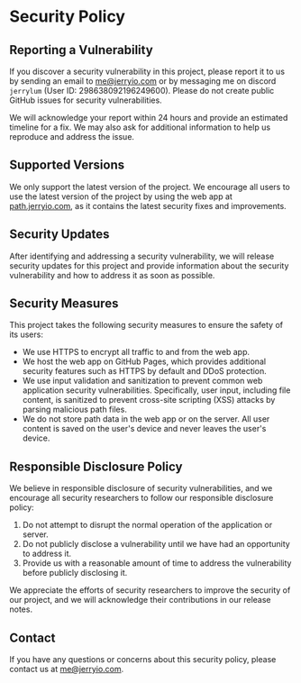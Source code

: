 # Security Policy

## Reporting a Vulnerability

If you discover a security vulnerability in this project, please report it to us by sending an email to [me@jerryio.com](mailto:me@jerryio.com) or by messaging me on discord `jerrylum` (User ID: 298638092196249600). Please do not create public GitHub issues for security vulnerabilities.

We will acknowledge your report within 24 hours and provide an estimated timeline for a fix. We may also ask for additional information to help us reproduce and address the issue.

## Supported Versions

We only support the latest version of the project. We encourage all users to use the latest version of the project by using the web app at [path.jerryio.com](https://path.jerryio.com), as it contains the latest security fixes and improvements.

## Security Updates

After identifying and addressing a security vulnerability, we will release security updates for this project and provide information about the security vulnerability and how to address it as soon as possible.

## Security Measures

This project takes the following security measures to ensure the safety of its users:

- We use HTTPS to encrypt all traffic to and from the web app.
- We host the web app on GitHub Pages, which provides additional security features such as HTTPS by default and DDoS protection.
- We use input validation and sanitization to prevent common web application security vulnerabilities. Specifically, user input, including file content, is sanitized to prevent cross-site scripting (XSS) attacks by parsing malicious path files.
- We do not store path data in the web app or on the server. All user content is saved on the user's device and never leaves the user's device.

## Responsible Disclosure Policy

We believe in responsible disclosure of security vulnerabilities, and we encourage all security researchers to follow our responsible disclosure policy:

1. Do not attempt to disrupt the normal operation of the application or server.
2. Do not publicly disclose a vulnerability until we have had an opportunity to address it.
3. Provide us with a reasonable amount of time to address the vulnerability before publicly disclosing it.

We appreciate the efforts of security researchers to improve the security of our project, and we will acknowledge their contributions in our release notes.

## Contact

If you have any questions or concerns about this security policy, please contact us at [me@jerryio.com](mailto:me@jerryio.com).
